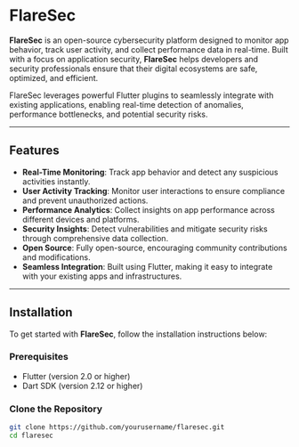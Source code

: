 # FlareSec

**FlareSec** is an open-source cybersecurity platform designed to monitor app behavior, track user activity, and collect performance data in real-time. Built with a focus on application security, **FlareSec** helps developers and security professionals ensure that their digital ecosystems are safe, optimized, and efficient.

FlareSec leverages powerful Flutter plugins to seamlessly integrate with existing applications, enabling real-time detection of anomalies, performance bottlenecks, and potential security risks.

---

## Features

- **Real-Time Monitoring**: Track app behavior and detect any suspicious activities instantly.
- **User Activity Tracking**: Monitor user interactions to ensure compliance and prevent unauthorized actions.
- **Performance Analytics**: Collect insights on app performance across different devices and platforms.
- **Security Insights**: Detect vulnerabilities and mitigate security risks through comprehensive data collection.
- **Open Source**: Fully open-source, encouraging community contributions and modifications.
- **Seamless Integration**: Built using Flutter, making it easy to integrate with your existing apps and infrastructures.

---

## Installation

To get started with **FlareSec**, follow the installation instructions below:

### Prerequisites

- Flutter (version 2.0 or higher)
- Dart SDK (version 2.12 or higher)

### Clone the Repository

```bash
git clone https://github.com/yourusername/flaresec.git
cd flaresec
